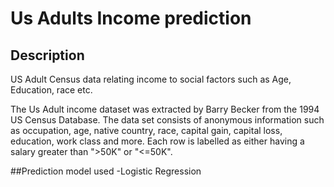 # Us Adults Income prediction

## Description
US Adult Census data relating income to social factors such as Age, Education, race etc.

The Us Adult income dataset was extracted by Barry Becker from the 1994 US Census Database. The data set consists of anonymous information such as occupation, age, native country, race, capital gain, capital loss, education, work class and more. Each row is labelled as either having a salary greater than ">50K" or "<=50K".

##Prediction model used
  -Logistic Regression

